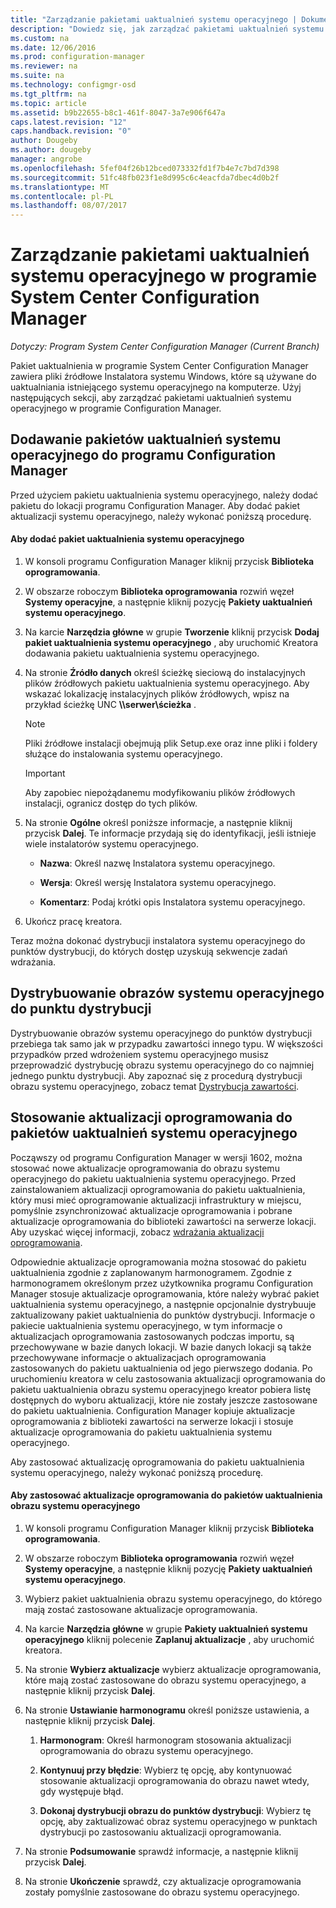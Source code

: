 ```yaml
---
title: "Zarządzanie pakietami uaktualnień systemu operacyjnego | Dokumentacja firmy Microsoft"
description: "Dowiedz się, jak zarządzać pakietami uaktualnień systemu operacyjnego w programie System Center Configuration Manager."
ms.custom: na
ms.date: 12/06/2016
ms.prod: configuration-manager
ms.reviewer: na
ms.suite: na
ms.technology: configmgr-osd
ms.tgt_pltfrm: na
ms.topic: article
ms.assetid: b9b22655-b8c1-461f-8047-3a7e906f647a
caps.latest.revision: "12"
caps.handback.revision: "0"
author: Dougeby
ms.author: dougeby
manager: angrobe
ms.openlocfilehash: 5fef04f26b12bced073332fd1f7b4e7c7bd7d398
ms.sourcegitcommit: 51fc48fb023f1e8d995c6c4eacfda7dbec4d0b2f
ms.translationtype: MT
ms.contentlocale: pl-PL
ms.lasthandoff: 08/07/2017
---
```

# <a name="manage-operating-system-upgrade-packages-with-system-center-configuration-manager"></a>Zarządzanie pakietami uaktualnień systemu operacyjnego w programie System Center Configuration Manager

*Dotyczy: Program System Center Configuration Manager (Current Branch)*

Pakiet uaktualnienia w programie System Center Configuration Manager zawiera pliki źródłowe Instalatora systemu Windows, które są używane do uaktualniania istniejącego systemu operacyjnego na komputerze. Użyj następujących sekcji, aby zarządzać pakietami uaktualnień systemu operacyjnego w programie Configuration Manager.

##  <a name="BKMK_AddOSUpgradePkgs"></a> Dodawanie pakietów uaktualnień systemu operacyjnego do programu Configuration Manager  
 Przed użyciem pakietu uaktualnienia systemu operacyjnego, należy dodać pakietu do lokacji programu Configuration Manager. Aby dodać pakiet aktualizacji systemu operacyjnego, należy wykonać poniższą procedurę.  

#### <a name="to-add-an-operating-system-upgrade-package"></a>Aby dodać pakiet uaktualnienia systemu operacyjnego  

1.  W konsoli programu Configuration Manager kliknij przycisk **Biblioteka oprogramowania**.  

2.  W obszarze roboczym **Biblioteka oprogramowania** rozwiń węzeł **Systemy operacyjne**, a następnie kliknij pozycję **Pakiety uaktualnień systemu operacyjnego**.  

3.  Na karcie **Narzędzia główne** w grupie **Tworzenie** kliknij przycisk **Dodaj pakiet uaktualnienia systemu operacyjnego** , aby uruchomić Kreatora dodawania pakietu uaktualnienia systemu operacyjnego.  

4.  Na stronie **Źródło danych** określ ścieżkę sieciową do instalacyjnych plików źródłowych pakietu uaktualnienia systemu operacyjnego. Aby wskazać lokalizację instalacyjnych plików źródłowych, wpisz na przykład ścieżkę UNC **\\\serwer\ścieżka** .  

    > [!NOTE]  
    >  Pliki źródłowe instalacji obejmują plik Setup.exe oraz inne pliki i foldery służące do instalowania systemu operacyjnego.  

    > [!IMPORTANT]  
    >  Aby zapobiec niepożądanemu modyfikowaniu plików źródłowych instalacji, ogranicz dostęp do tych plików.  

5.  Na stronie **Ogólne** określ poniższe informacje, a następnie kliknij przycisk **Dalej**. Te informacje przydają się do identyfikacji, jeśli istnieje wiele instalatorów systemu operacyjnego.  

    -   **Nazwa**: Określ nazwę Instalatora systemu operacyjnego.  

    -   **Wersja**: Określ wersję Instalatora systemu operacyjnego.  

    -   **Komentarz**: Podaj krótki opis Instalatora systemu operacyjnego.  

6.  Ukończ pracę kreatora.  

 Teraz można dokonać dystrybucji instalatora systemu operacyjnego do punktów dystrybucji, do których dostęp uzyskują sekwencje zadań wdrażania.  

##  <a name="BKMK_DistributeBootImages"></a> Dystrybuowanie obrazów systemu operacyjnego do punktu dystrybucji  
 Dystrybuowanie obrazów systemu operacyjnego do punktów dystrybucji przebiega tak samo jak w przypadku zawartości innego typu. W większości przypadków przed wdrożeniem systemu operacyjnego musisz przeprowadzić dystrybucję obrazu systemu operacyjnego do co najmniej jednego punktu dystrybucji. Aby zapoznać się z procedurą dystrybucji obrazu systemu operacyjnego, zobacz temat [Dystrybucja zawartości](../../core/servers/deploy/configure/deploy-and-manage-content.md#a-namebkmkdistributea-distribute-content).  

##  <a name="BKMK_OSUpgradePkgApplyUpdates"></a> Stosowanie aktualizacji oprogramowania do pakietów uaktualnień systemu operacyjnego  
 Począwszy od programu Configuration Manager w wersji 1602, można stosować nowe aktualizacje oprogramowania do obrazu systemu operacyjnego do pakietu uaktualnienia systemu operacyjnego. Przed zainstalowaniem aktualizacji oprogramowania do pakietu uaktualnienia, który musi mieć oprogramowanie aktualizacji infrastruktury w miejscu, pomyślnie zsynchronizować aktualizacje oprogramowania i pobrane aktualizacje oprogramowania do biblioteki zawartości na serwerze lokacji. Aby uzyskać więcej informacji, zobacz [wdrażania aktualizacji oprogramowania](../../sum/deploy-use/deploy-software-updates.md).  

 Odpowiednie aktualizacje oprogramowania można stosować do pakietu uaktualnienia zgodnie z zaplanowanym harmonogramem. Zgodnie z harmonogramem określonym przez użytkownika programu Configuration Manager stosuje aktualizacje oprogramowania, które należy wybrać pakiet uaktualnienia systemu operacyjnego, a następnie opcjonalnie dystrybuuje zaktualizowany pakiet uaktualnienia do punktów dystrybucji. Informacje o pakiecie uaktualnienia systemu operacyjnego, w tym informacje o aktualizacjach oprogramowania zastosowanych podczas importu, są przechowywane w bazie danych lokacji. W bazie danych lokacji są także przechowywane informacje o aktualizacjach oprogramowania zastosowanych do pakietu uaktualnienia od jego pierwszego dodania. Po uruchomieniu kreatora w celu zastosowania aktualizacji oprogramowania do pakietu uaktualnienia obrazu systemu operacyjnego kreator pobiera listę dostępnych do wyboru aktualizacji, które nie zostały jeszcze zastosowane do pakietu uaktualnienia. Configuration Manager kopiuje aktualizacje oprogramowania z biblioteki zawartości na serwerze lokacji i stosuje aktualizacje oprogramowania do pakietu uaktualnienia systemu operacyjnego.  

 Aby zastosować aktualizację oprogramowania do pakietu uaktualnienia systemu operacyjnego, należy wykonać poniższą procedurę.  

#### <a name="to-apply-software-updates-to-an-operating-system-upgrade-package"></a>Aby zastosować aktualizacje oprogramowania do pakietów uaktualnienia obrazu systemu operacyjnego  

1.  W konsoli programu Configuration Manager kliknij przycisk **Biblioteka oprogramowania**.  

2.  W obszarze roboczym **Biblioteka oprogramowania** rozwiń węzeł **Systemy operacyjne**, a następnie kliknij pozycję **Pakiety uaktualnień systemu operacyjnego**.  

3.  Wybierz pakiet uaktualnienia obrazu systemu operacyjnego, do którego mają zostać zastosowane aktualizacje oprogramowania.  

4.  Na karcie **Narzędzia główne** w grupie **Pakiety uaktualnień systemu operacyjnego** kliknij polecenie **Zaplanuj aktualizacje** , aby uruchomić kreatora.  

5.  Na stronie **Wybierz aktualizacje** wybierz aktualizacje oprogramowania, które mają zostać zastosowane do obrazu systemu operacyjnego, a następnie kliknij przycisk **Dalej**.  

6.  Na stronie **Ustawianie harmonogramu** określ poniższe ustawienia, a następnie kliknij przycisk **Dalej**.  

    1.  **Harmonogram**: Określ harmonogram stosowania aktualizacji oprogramowania do obrazu systemu operacyjnego.  

    2.  **Kontynuuj przy błędzie**:  Wybierz tę opcję, aby kontynuować stosowanie aktualizacji oprogramowania do obrazu nawet wtedy, gdy występuje błąd.  

    3.  **Dokonaj dystrybucji obrazu do punktów dystrybucji**: Wybierz tę opcję, aby zaktualizować obraz systemu operacyjnego w punktach dystrybucji po zastosowaniu aktualizacji oprogramowania.  

7.  Na stronie **Podsumowanie** sprawdź informacje, a następnie kliknij przycisk **Dalej**.  

8.  Na stronie **Ukończenie** sprawdź, czy aktualizacje oprogramowania zostały pomyślnie zastosowane do obrazu systemu operacyjnego.  
